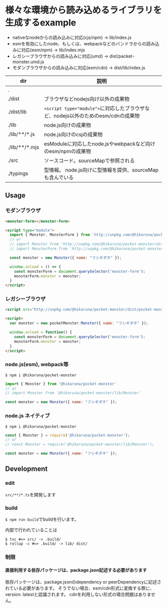 # 様々な環境から読み込めるライブラリを生成するexample

- nativeなnodeからの読み込みに対応(cjs/npm) → lib/index.js
- esmを有効にしたnode、もしくは、webpackなどのバンドラからの読み込みに対応(esm/npm) → lib/index.mjs
- レガシーブラウザからの読み込みに対応(umd) → dist/packet-monster.umd.js
- モダンブラウザからの読み込みに対応(esm/cdn) → dist/lib/index.js

| dir | 説明 |
| --- | --- |
| . | |
| ./dist | ブラウザなどnodejs向け以外の成果物 |
| ./dist/lib | ```<script type="module">```に対応したブラウザなど、nodejs以外のためのesm/cdnの成果物 |
| ./lib  | node.js向けの成果物 |
| ./lib/**/*.js  | node.js向けのcsjの成果物 |
| ./lib/**/*.mjs  | esModuleに対応したnode.jsやwebpackなど向けのesm/npmの成果物 |
| ./src | ソースコード。sourceMapで参照される |
| ./typings | 型情報。 node.js向けに型情報を提供、sourceMapも含んでいる |

## Usage

### モダンブラウザ

```html
<monster-form></monster-form>

<script type="module">
  import { Monster, MonsterForm } from 'http://unpkg.com/@hikaruna/pocket-monster'
  // or
  // import Monster from 'http://unpkg.com/@hikaruna/pocket-monster/dist/lib/Monster.js'
  // import MonsterForm from 'http://unpkg.com/@hikaruna/pocket-monster/dist/lib/components/MonsterForm.js'

  const monster = new Monster({ name: "フシギダネ" });

  window.onload = () => {
    const monsterForm = document.querySelector('monster-form');
    monsterForm.monster = monster;
  }
</script>
```

### レガシーブラウザ

```html
<script src="http://unpkg.com/@hikaruna/pocket-monster/dist/pocket-monster.umd.js"></script>

<script>
  var monster = new pocketMonster.Monster({ name: "フシギダネ" });

  window.onload = function() {
    const monsterForm = document.querySelector('monster-form');
    monsterForm.monster = monster;
  }
</script>
```

### node.js(esm), webpack等

```console
$ npm i @hikaruna/pocket-monster
```

```javascript
import { Monster } from '@hikaruna/pocket-monster'
// or
// import Monster from '@hikaruna/pocket-monster/lib/Monster'

const monster = new Monster({ name: "フシギダネ" });
```

### node.js ネイティブ

```console
$ npm i @hikaruna/pocket-monster
```

```javascript
const { Monster } = require('@hikaruna/pocket-monster');
// or
// const Monster = require('@hikaruna/pocket-monster/lib/Monster');

const monster = new Monster({ name: "フシギダネ" });
```

## Development

### edit

```src/**/*.ts```を開発します

### build

```$ npm run build```でbuildを行います。

内部で行われていることは

```
$ tsc #=> src/ -> .build/
$ rollup -c #=> .build/ -> lib/ dist/
```

### 制限

#### 直接利用する依存パッケージは、package.json記述する必要があります
依存パッケージは、package.jsonのdependency or peerDependencyに記述されている必要があります。
そうでない場合、esm/cdn形式に変換する際に、version: latestと認識されます。
cdnを利用しない形式の場合問題はありません。
